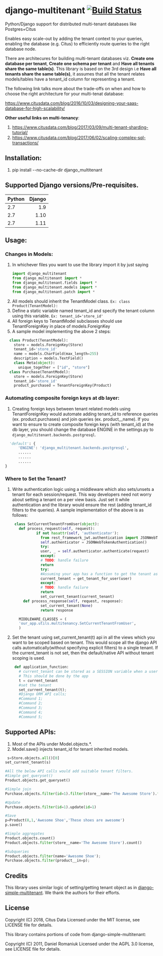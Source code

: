 # django-multitenant [![Build Status](https://travis-ci.org/citusdata/django-multitenant.svg?branch=unit-test)](https://travis-ci.org/citusdata/django-multitenant)
Python/Django support for distributed multi-tenant databases like Postgres+Citus

Enables easy scale-out by adding the tenant context to your queries, enabling the database (e.g. Citus) to efficiently route queries to the right database node.

There are architecures for building multi-tenant databases viz. **Create one database per tenant**, **Create one schema per tenant** and **Have all tenants share the same table(s)**. This library is based on the 3rd design i.e **Have all tenants share the same table(s)**, it assumes that all the tenant relates models/tables have a tenant_id column for representing a tenant.

The following link talks more about the trade-offs on when and how to choose the right architecture for your multi-tenat database:

https://www.citusdata.com/blog/2016/10/03/designing-your-saas-database-for-high-scalability/

**Other useful links on multi-tenancy**:
1. https://www.citusdata.com/blog/2017/03/09/multi-tenant-sharding-tutorial/
1. https://www.citusdata.com/blog/2017/06/02/scaling-complex-sql-transactions/


## Installation:
1. pip install  --no-cache-dir django_multitenant

## Supported Django versions/Pre-requisites.

| Python        | Django        |
| ------------- | -------------:|
| 2.7           | 1.9           |
| 2.7           | 1.10          |
| 2.7           | 1.11          |


## Usage:
### Changes in Models:
1. In whichever files you want to use the library import it by just saying
   ```python
   import django_multitenant
   from django_multitenant import *
   from django_multitenant.fields import *
   from django_multitenant.models import *
   from django_multitenant.patch import *
   ```
1. All models should inherit the TenantModel class.
   `Ex: class Product(TenantModel):`
1. Define a static variable named tenant_id and specify the tenant column using this variable.
   `Ex: tenant_id='store_id'`
1. All foreign keys to TenantModel subclasses should use TenantForeignKey in place of
   models.ForeignKey
1. A sample model implementing the above 2 steps:
  ```python
    class Product(TenantModel):
      store = models.ForeignKey(Store)
      tenant_id='store_id'
      name = models.CharField(max_length=255)
      description = models.TextField()
      class Meta(object):
        unique_together = ["id", "store"]
    class Purchase(TenantModel):
      store = models.ForeignKey(Store)
      tenant_id='store_id'
      product_purchased = TenantForeignKey(Product)
  ```

### Automating composite foreign keys at db layer:
1. Creating foreign keys between tenant related models using TenantForeignKey would automate adding tenant_id to reference queries (ex. product.purchases) and join queries (ex. product__name). If you want to ensure to create composite foreign keys (with tenant_id) at the db layer, you should change the database ENGINE in the settings.py to `django_multitenant.backends.postgresql`.
  ```python
    'default': {
        'ENGINE': 'django_multitenant.backends.postgresql',
        ......
        ......
        ......
  }
  ```
### Where to Set the Tenant?
1. Write authentication logic using a middleware which also sets/unsets a tenant for each session/request. This way developers need not worry about setting a tenant on a per view basis. Just set it while authentication and the library would ensure the rest (adding tenant_id filters to the queries). A sample implementation of the above is as follows:
   ```python
    class SetCurrentTenantFromUser(object):
      def process_request(self, request):
              if not hasattr(self, 'authenticator'):
                from rest_framework_jwt.authentication import JSONWebTokenAuthentication
                self.authenticator = JSONWebTokenAuthentication()
                try:
                user, _ = self.authenticator.authenticate(request)
                except:
                # TODO: handle failure
                return
                try:
                #Assuming your app has a function to get the tenant associated for a user
                current_tenant = get_tenant_for_user(user)
                except:
                # TODO: handle failure
                return
                set_current_tenant(current_tenant)
        def process_response(self, request, response):
                set_current_tenant(None)
                return response
   ```
   ```python
      MIDDLEWARE_CLASSES = (
      'our_app.utils.multitenancy.SetCurrentTenantFromUser',
      )
   ```
1. Set the tenant using set_current_tenant(t) api in all the views which you want to be scoped based on tenant. This would scope all the django API calls automatically(without specifying explicit filters) to a single tenant. If the current_tenant is not set, then the default/native API  without tenant scoping is used.
   ```python
    def application_function:
      # current_tenant can be stored as a SESSION variable when a user logs in.
      # This should be done by the app
      t = current_tenant
      #set the tenant
      set_current_tenant(t);
      #Django ORM API calls;
      #Command 1;
      #Command 2;
      #Command 3;
      #Command 4;
      #Command 5;
   ```

## Supported APIs:
1. Most of the APIs under Model.objects.*.
1. Model.save() injects tenant_id for tenant inherited models.
  ```python
   s=Store.objects.all()[0]
  set_current_tenant(s)

  #All the below API calls would add suitable tenant filters.
  #Simple get_queryset()
  Product.objects.get_queryset()

  #Simple join
  Purchase.objects.filter(id=1).filter(store__name='The Awesome Store').filter(product__description='All products are awesome')

  #Update
  Purchase.objects.filter(id=1).update(id=1)

  #Save
  p=Product(8,1,'Awesome Shoe','These shoes are awesome')
  p.save()

  #Simple aggregates
  Product.objects.count()
  Product.objects.filter(store__name='The Awesome Store').count()

  #Subqueries
  Product.objects.filter(name='Awesome Shoe');
  Purchase.objects.filter(product__in=p);

   ```

## Credits

This library uses similar logic of setting/getting tenant object as in [django-simple-multitenant](https://github.com/pombredanne/django-simple-multitenant). We thank the authors for their efforts.

## License

Copyright (C) 2018, Citus Data
Licensed under the MIT license, see LICENSE file for details.

This library contains portions of code from django-simple-multitenant:

Copyright (C) 2011, Daniel Romaniuk
Licensed under the AGPL 3.0 license, see LICENSE file for details.
